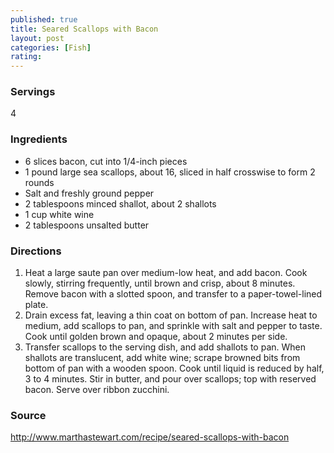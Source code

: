 ```yaml
---
published: true
title: Seared Scallops with Bacon
layout: post
categories: [Fish]
rating: 
---
```

### Servings
4

### Ingredients
- 6 slices bacon, cut into 1/4-inch pieces
- 1 pound large sea scallops, about 16, sliced in half crosswise to form 2 rounds
- Salt and freshly ground pepper
- 2 tablespoons minced shallot, about 2 shallots
- 1 cup white wine
- 2 tablespoons unsalted butter




### Directions
1. Heat a large saute pan over medium-low heat, and add bacon. Cook slowly, stirring frequently, until brown and crisp, about 8 minutes. Remove bacon with a slotted spoon, and transfer to a paper-towel-lined plate.
2. Drain excess fat, leaving a thin coat on bottom of pan. Increase heat to medium, add scallops to pan, and sprinkle with salt and pepper to taste. Cook until golden brown and opaque, about 2 minutes per side.
3. Transfer scallops to the serving dish, and add shallots to pan. When shallots are translucent, add white wine; scrape browned bits from bottom of pan with a wooden spoon. Cook until liquid is reduced by half, 3 to 4 minutes. Stir in butter, and pour over scallops; top with reserved bacon. Serve over ribbon zucchini.

### Source
<a href="http://www.marthastewart.com/recipe/seared-scallops-with-bacon" target="new">http://www.marthastewart.com/recipe/seared-scallops-with-bacon</a>
